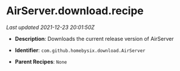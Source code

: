 # AirServer.download.recipe

_Last updated 2021-12-23 20:01:50Z_

- **Description**: Downloads the current release version of AirServer

- **Identifier**: `com.github.homebysix.download.AirServer`

- **Parent Recipes**: `None`
